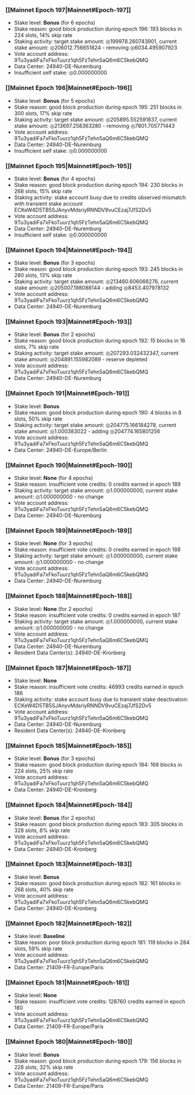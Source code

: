 ### [[Mainnet Epoch 197|Mainnet#Epoch-197]]
* Stake level: **Bonus** (for 6 epochs)
* Stake reason: good block production during epoch 196: 193 blocks in 224 slots, 14% skip rate
* Staking activity: target stake amount: ◎199978.260743901, current stake amount: ◎206012.756651824 - removing ◎6034.495907923
* Vote account address: 9Tu3yadiFa7xFkoTuurz1qh5FzTehn5aQ6m6C5kebQMQ
* Data Center: 24940-DE-Nuremburg
* Insufficient self stake: ◎0.000000000
### [[Mainnet Epoch 196|Mainnet#Epoch-196]]
* Stake level: **Bonus** (for 5 epochs)
* Stake reason: good block production during epoch 195: 251 blocks in 300 slots, 17% skip rate
* Staking activity: target stake amount: ◎205895.552591837, current stake amount: ◎213697.258363280 - removing ◎7801.705771443
* Vote account address: 9Tu3yadiFa7xFkoTuurz1qh5FzTehn5aQ6m6C5kebQMQ
* Data Center: 24940-DE-Nuremburg
* Insufficient self stake: ◎0.000000000
### [[Mainnet Epoch 195|Mainnet#Epoch-195]]
* Stake level: **Bonus** (for 4 epochs)
* Stake reason: good block production during epoch 194: 230 blocks in 268 slots, 15% skip rate
* Staking activity: stake account busy due to credits observed mismatch with transient stake account ECKeW4D5TB5SJAnyvMdsriyRNNDV9vuCEzaj7JfS2Dv5
* Vote account address: 9Tu3yadiFa7xFkoTuurz1qh5FzTehn5aQ6m6C5kebQMQ
* Data Center: 24940-DE-Nuremburg
* Insufficient self stake: ◎0.000000000
### [[Mainnet Epoch 194|Mainnet#Epoch-194]]
* Stake level: **Bonus** (for 3 epochs)
* Stake reason: good block production during epoch 193: 245 blocks in 280 slots, 13% skip rate
* Staking activity: target stake amount: ◎213460.606066276, current stake amount: ◎205007.198088144 - adding ◎8453.407978132
* Vote account address: 9Tu3yadiFa7xFkoTuurz1qh5FzTehn5aQ6m6C5kebQMQ
* Data Center: 24940-DE-Nuremburg
### [[Mainnet Epoch 193|Mainnet#Epoch-193]]
* Stake level: **Bonus** (for 2 epochs)
* Stake reason: good block production during epoch 192: 15 blocks in 16 slots, 7% skip rate
* Staking activity: target stake amount: ◎207293.032432347, current stake amount: ◎204891.155982089 - reserve depleted
* Vote account address: 9Tu3yadiFa7xFkoTuurz1qh5FzTehn5aQ6m6C5kebQMQ
* Data Center: 24940-DE-Nuremburg
### [[Mainnet Epoch 191|Mainnet#Epoch-191]]
* Stake level: **Bonus**
* Stake reason: good block production during epoch 190: 4 blocks in 8 slots, 50% skip rate
* Staking activity: target stake amount: ◎204775.166184278, current stake amount: ◎1.000383022 - adding ◎204774.165801256
* Vote account address: 9Tu3yadiFa7xFkoTuurz1qh5FzTehn5aQ6m6C5kebQMQ
* Data Center: 24940-DE-Europe/Berlin
### [[Mainnet Epoch 190|Mainnet#Epoch-190]]
* Stake level: **None** (for 4 epochs)
* Stake reason: insufficient vote credits: 0 credits earned in epoch 189
* Staking activity: target stake amount: ◎1.000000000, current stake amount: ◎1.000000000 - no change
* Vote account address: 9Tu3yadiFa7xFkoTuurz1qh5FzTehn5aQ6m6C5kebQMQ
* Data Center: 24940-DE-Nuremburg
### [[Mainnet Epoch 189|Mainnet#Epoch-189]]
* Stake level: **None** (for 3 epochs)
* Stake reason: insufficient vote credits: 0 credits earned in epoch 188
* Staking activity: target stake amount: ◎1.000000000, current stake amount: ◎1.000000000 - no change
* Vote account address: 9Tu3yadiFa7xFkoTuurz1qh5FzTehn5aQ6m6C5kebQMQ
* Data Center: 24940-DE-Nuremburg
### [[Mainnet Epoch 188|Mainnet#Epoch-188]]
* Stake level: **None** (for 2 epochs)
* Stake reason: insufficient vote credits: 0 credits earned in epoch 187
* Staking activity: target stake amount: ◎1.000000000, current stake amount: ◎1.000000000 - no change
* Vote account address: 9Tu3yadiFa7xFkoTuurz1qh5FzTehn5aQ6m6C5kebQMQ
* Data Center: 24940-DE-Nuremburg
* Resident Data Center(s): 24940-DE-Kronberg
### [[Mainnet Epoch 187|Mainnet#Epoch-187]]
* Stake level: **None**
* Stake reason: insufficient vote credits: 46993 credits earned in epoch 186
* Staking activity: stake account busy due to transient stake deactivation: ECKeW4D5TB5SJAnyvMdsriyRNNDV9vuCEzaj7JfS2Dv5
* Vote account address: 9Tu3yadiFa7xFkoTuurz1qh5FzTehn5aQ6m6C5kebQMQ
* Data Center: 24940-DE-Nuremburg
* Resident Data Center(s): 24940-DE-Kronberg
### [[Mainnet Epoch 185|Mainnet#Epoch-185]]
* Stake level: **Bonus** (for 3 epochs)
* Stake reason: good block production during epoch 184: 168 blocks in 224 slots, 25% skip rate
* Vote account address: 9Tu3yadiFa7xFkoTuurz1qh5FzTehn5aQ6m6C5kebQMQ
* Data Center: 24940-DE-Kronberg
### [[Mainnet Epoch 184|Mainnet#Epoch-184]]
* Stake level: **Bonus** (for 2 epochs)
* Stake reason: good block production during epoch 183: 305 blocks in 328 slots, 8% skip rate
* Vote account address: 9Tu3yadiFa7xFkoTuurz1qh5FzTehn5aQ6m6C5kebQMQ
* Data Center: 24940-DE-Kronberg
### [[Mainnet Epoch 183|Mainnet#Epoch-183]]
* Stake level: **Bonus**
* Stake reason: good block production during epoch 182: 161 blocks in 268 slots, 40% skip rate
* Vote account address: 9Tu3yadiFa7xFkoTuurz1qh5FzTehn5aQ6m6C5kebQMQ
* Data Center: 24940-DE-Kronberg
### [[Mainnet Epoch 182|Mainnet#Epoch-182]]
* Stake level: **Baseline**
* Stake reason: poor block production during epoch 181: 119 blocks in 284 slots, 59% skip rate 
* Vote account address: 9Tu3yadiFa7xFkoTuurz1qh5FzTehn5aQ6m6C5kebQMQ
* Data Center: 21409-FR-Europe/Paris
### [[Mainnet Epoch 181|Mainnet#Epoch-181]]
* Stake level: **None**
* Stake reason: insufficient vote credits: 128760 credits earned in epoch 180
* Vote account address: 9Tu3yadiFa7xFkoTuurz1qh5FzTehn5aQ6m6C5kebQMQ
* Data Center: 21409-FR-Europe/Paris
### [[Mainnet Epoch 180|Mainnet#Epoch-180]]
* Stake level: **Bonus**
* Stake reason: good block production during epoch 179: 156 blocks in 228 slots, 32% skip rate
* Vote account address: 9Tu3yadiFa7xFkoTuurz1qh5FzTehn5aQ6m6C5kebQMQ
* Data Center: 21409-FR-Europe/Paris